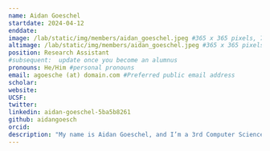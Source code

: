 ```yaml
---
name: Aidan Goeschel
startdate: 2024-04-12
enddate: 
image: /lab/static/img/members/aidan_goeschel.jpeg #365 x 365 pixels, 72 dpi
altimage: /lab/static/img/members/aidan_goeschel.jpeg #365 x 365 pixels, 72 dpi
position: Research Assistant
#subsequent:  update once you become an alumnus
pronouns: He/Him #personal pronouns
email: agoesche (at) domain.com #Preferred public email address
scholar:  
website: 
UCSF: 
twitter: 
linkedin: aidan-goeschel-5ba5b8261
github: aidangoesch
orcid: 
description: "My name is Aidan Goeschel, and I’m a 3rd Computer Science major at UCI. My primary research interest lies in developing computational models that represent cognitive processes. These models not only offer potential explanations for certain elements of cognition but also have valuable applications in modern artificial intelligence. Outside of the lab, I enjoy running, reading, and playing guitar."
---
```



